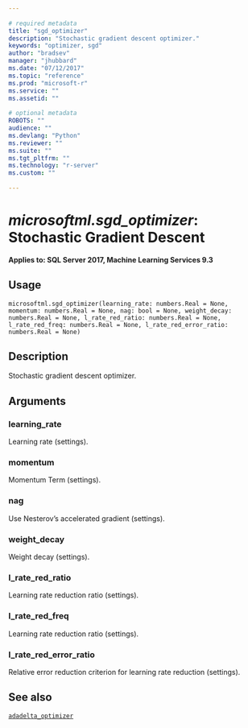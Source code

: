 ```yaml
--- 
 
# required metadata 
title: "sgd_optimizer" 
description: "Stochastic gradient descent optimizer." 
keywords: "optimizer, sgd" 
author: "bradsev" 
manager: "jhubbard" 
ms.date: "07/12/2017" 
ms.topic: "reference" 
ms.prod: "microsoft-r" 
ms.service: "" 
ms.assetid: "" 
 
# optional metadata 
ROBOTS: "" 
audience: "" 
ms.devlang: "Python" 
ms.reviewer: "" 
ms.suite: "" 
ms.tgt_pltfrm: "" 
ms.technology: "r-server" 
ms.custom: "" 
 
---
```


# *microsoftml.sgd_optimizer*: Stochastic Gradient Descent


**Applies to: SQL Server 2017, Machine Learning Services 9.3**


## Usage



```
microsoftml.sgd_optimizer(learning_rate: numbers.Real = None, momentum: numbers.Real = None, nag: bool = None, weight_decay: numbers.Real = None, l_rate_red_ratio: numbers.Real = None, l_rate_red_freq: numbers.Real = None, l_rate_red_error_ratio: numbers.Real = None)
```




## Description

Stochastic gradient descent optimizer.


## Arguments


### learning_rate

Learning rate (settings).


### momentum

Momentum Term (settings).


### nag

Use Nesterov’s accelerated gradient (settings).


### weight_decay

Weight decay (settings).


### l_rate_red_ratio

Learning rate reduction ratio (settings).


### l_rate_red_freq

Learning rate reduction ratio (settings).


### l_rate_red_error_ratio

Relative error reduction criterion for learning rate reduction (settings).


## See also

[`adadelta_optimizer`](adadelta_optimizer.md)
